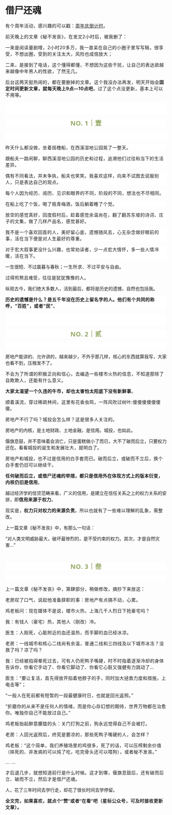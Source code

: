 # 借尸还魂

<p style="visibility: visible;"><span style="letter-spacing: 0.578px; visibility: visible;"></span><span style="letter-spacing: 0.578px; visibility: visible;">有个周年活动，感兴趣的可以戳：</span><a target="_blank" href="http://mp.weixin.qq.com/s?__biz=Mzg2OTkwNzE4MA==&amp;mid=2247491146&amp;idx=1&amp;sn=36ea9cbaf0451a9167055cc275be1c50&amp;chksm=ce94b1c9f9e338df923c585f9f7d8da4a82de759270f2aa83e366b27d79be91f400741af8e48&amp;scene=21#wechat_redirect" textvalue="生得再平凡，也是限量版" linktype="text" imgurl="" imgdata="null" data-itemshowtype="0" tab="innerlink" data-linktype="2" style="letter-spacing: 0.578px; white-space: normal; visibility: visible;" hasload="1">周年庆倒计时</a><span style="letter-spacing: 0.578px; visibility: visible;">。</span></p><p style="visibility: visible;"><span style="letter-spacing: 0.578px; visibility: visible;">前天晚上的文章《秘不发丧》，在发文2小时后，被我删了：</span></p><p style="visibility: visible;"><span style="letter-spacing: 0.578px; visibility: visible;">一来是阅读量剧增，2小时20多万，我一直呆在自己的小圈子里写写稿，很享受，不想出圈，受到的关注太大，风险也成倍放大；<br style="visibility: visible;"></span></p><p style="visibility: visible;"><span style="letter-spacing: 0.578px; visibility: visible;">二来，是接到了电话，这个懂得都懂，不想因为这些干扰，让自己的表达欲越来越像中年男人的性欲，了然无几。<br style="visibility: visible;"></span></p><p style="visibility: visible;"><span style="letter-spacing: 0.578px; visibility: visible;">后台这两天挺热闹的，都在要删掉的文章。这个我没办法再发，明天开始会<strong style="visibility: visible;">固定时间更新文章，就每天晚上9点—10点吧</strong>。过了这个点没更新，基本上可以不用等。</span></p><p style="outline: 0px;font-family: system-ui, -apple-system, BlinkMacSystemFont, &quot;Helvetica Neue&quot;, &quot;PingFang SC&quot;, &quot;Hiragino Sans GB&quot;, &quot;Microsoft YaHei UI&quot;, &quot;Microsoft YaHei&quot;, Arial, sans-serif;letter-spacing: 0.544px;white-space: normal;background-color: rgb(255, 255, 255);visibility: visible;"><br style="outline: 0px;visibility: visible;"><br style="outline: 0px;visibility: visible;"></p><p style="outline: 0px;letter-spacing: 0.544px;white-space: normal;color: rgb(34, 34, 34);font-family: -apple-system-font, system-ui, &quot;Helvetica Neue&quot;, &quot;PingFang SC&quot;, &quot;Hiragino Sans GB&quot;, &quot;Microsoft YaHei UI&quot;, &quot;Microsoft YaHei&quot;, Arial, sans-serif;background-color: rgb(255, 255, 255);text-align: center;visibility: visible;"><span style="outline: 0px;font-weight: bold;line-height: 25px;color: rgb(149, 169, 103);font-size: 20px;visibility: visible;">NO. 1｜壹</span></p><p style="outline: 0px;letter-spacing: 0.544px;white-space: normal;color: rgb(34, 34, 34);font-family: -apple-system-font, system-ui, &quot;Helvetica Neue&quot;, &quot;PingFang SC&quot;, &quot;Hiragino Sans GB&quot;, &quot;Microsoft YaHei UI&quot;, &quot;Microsoft YaHei&quot;, Arial, sans-serif;background-color: rgb(255, 255, 255);text-align: center;visibility: visible;"><span style="outline: 0px;font-weight: bold;line-height: 25px;color: rgb(149, 169, 103);font-size: 20px;visibility: visible;"><br style="visibility: visible;"></span></p><p style="white-space: normal;outline: 0px;font-family: system-ui, -apple-system, BlinkMacSystemFont, &quot;Helvetica Neue&quot;, &quot;PingFang SC&quot;, &quot;Hiragino Sans GB&quot;, &quot;Microsoft YaHei UI&quot;, &quot;Microsoft YaHei&quot;, Arial, sans-serif;letter-spacing: 0.544px;background-color: rgb(255, 255, 255);visibility: visible;">昨天什么都没做，坐着摇橹船，在西溪湿地公园晃了一整天。</p><p style="white-space: normal;outline: 0px;font-family: system-ui, -apple-system, BlinkMacSystemFont, &quot;Helvetica Neue&quot;, &quot;PingFang SC&quot;, &quot;Hiragino Sans GB&quot;, &quot;Microsoft YaHei UI&quot;, &quot;Microsoft YaHei&quot;, Arial, sans-serif;letter-spacing: 0.544px;background-color: rgb(255, 255, 255);visibility: visible;">跟船夫一路闲聊，聊西溪湿地公园的历史和过程，追溯他们过往和当下的生活差异。</p><p style="white-space: normal;outline: 0px;font-family: system-ui, -apple-system, BlinkMacSystemFont, &quot;Helvetica Neue&quot;, &quot;PingFang SC&quot;, &quot;Hiragino Sans GB&quot;, &quot;Microsoft YaHei UI&quot;, &quot;Microsoft YaHei&quot;, Arial, sans-serif;letter-spacing: 0.544px;background-color: rgb(255, 255, 255);visibility: visible;">偶有不同看法，并未争执，船夫也笑笑。我喜欢这样，向来不试图去说服别人，只是表达自己的观点。</p><p style="white-space: normal;outline: 0px;font-family: system-ui, -apple-system, BlinkMacSystemFont, &quot;Helvetica Neue&quot;, &quot;PingFang SC&quot;, &quot;Hiragino Sans GB&quot;, &quot;Microsoft YaHei UI&quot;, &quot;Microsoft YaHei&quot;, Arial, sans-serif;letter-spacing: 0.544px;background-color: rgb(255, 255, 255);visibility: visible;"><span style="letter-spacing: 0.578px; visibility: visible;">每个人因为经历、阅历、见识和眼界的不同，阶段的不同，想法也不尽相同。</span><span style="letter-spacing: 0.578px; visibility: visible;"></span></p><p style="white-space: normal;outline: 0px;font-family: system-ui, -apple-system, BlinkMacSystemFont, &quot;Helvetica Neue&quot;, &quot;PingFang SC&quot;, &quot;Hiragino Sans GB&quot;, &quot;Microsoft YaHei UI&quot;, &quot;Microsoft YaHei&quot;, Arial, sans-serif;letter-spacing: 0.544px;background-color: rgb(255, 255, 255);visibility: visible;">在船上吃了个饭，喝了瓶青梅酒，饭后躺着睡了个觉。<br style="visibility: visible;"></p><p style="white-space: normal;outline: 0px;font-family: system-ui, -apple-system, BlinkMacSystemFont, &quot;Helvetica Neue&quot;, &quot;PingFang SC&quot;, &quot;Hiragino Sans GB&quot;, &quot;Microsoft YaHei UI&quot;, &quot;Microsoft YaHei&quot;, Arial, sans-serif;letter-spacing: 0.544px;background-color: rgb(255, 255, 255);visibility: visible;">放空的感觉真好，回度假村后，趁着感觉余温尚在，翻了翻苏东坡的诗词、庄子的文集，做了几样产品名，感觉甚好<span style="letter-spacing: 0.544px; visibility: visible;">。</span></p><p style="white-space: normal;outline: 0px;font-family: system-ui, -apple-system, BlinkMacSystemFont, &quot;Helvetica Neue&quot;, &quot;PingFang SC&quot;, &quot;Hiragino Sans GB&quot;, &quot;Microsoft YaHei UI&quot;, &quot;Microsoft YaHei&quot;, Arial, sans-serif;letter-spacing: 0.544px;background-color: rgb(255, 255, 255);visibility: visible;">我不是一个喜欢回首的人，美好留心底，遗憾随风去，心无杂念做好眼前的事，活在当下便是对人生最好的尊重。</p><p style="white-space: normal;outline: 0px;font-family: system-ui, -apple-system, BlinkMacSystemFont, &quot;Helvetica Neue&quot;, &quot;PingFang SC&quot;, &quot;Hiragino Sans GB&quot;, &quot;Microsoft YaHei UI&quot;, &quot;Microsoft YaHei&quot;, Arial, sans-serif;letter-spacing: 0.544px;background-color: rgb(255, 255, 255);visibility: visible;">对于宏大叙事更没什么兴趣，也常劝读者，少一点宏大情怀，多一些人情冷暖，活在当下。</p><p style="visibility: visible;">一生很短、不过晨暮与春秋；<span style="letter-spacing: 0.034em; visibility: visible;">一生所求、不过平安与自由。</span></p><p style="visibility: visible;"><span style="letter-spacing: 0.034em; visibility: visible;">过得煎熬且难受，往往是犹犹豫豫的人。</span></p><p>纵观古今，我们绝大多数人，活到最后，都将是历史的遗憾，自然也包括我。</p><p style="white-space: normal;outline: 0px;font-family: system-ui, -apple-system, BlinkMacSystemFont, &quot;Helvetica Neue&quot;, &quot;PingFang SC&quot;, &quot;Hiragino Sans GB&quot;, &quot;Microsoft YaHei UI&quot;, &quot;Microsoft YaHei&quot;, Arial, sans-serif;letter-spacing: 0.544px;background-color: rgb(255, 255, 255);visibility: visible;"><strong><span style="letter-spacing: 0.578px;font-family: mp-quote, -apple-system-font, BlinkMacSystemFont, &quot;Helvetica Neue&quot;, &quot;PingFang SC&quot;, &quot;Hiragino Sans GB&quot;, &quot;Microsoft YaHei UI&quot;, &quot;Microsoft YaHei&quot;, Arial, sans-serif;">历史的遗憾是什么？</span><span style="letter-spacing: 0.578px;font-family: mp-quote, -apple-system-font, BlinkMacSystemFont, &quot;Helvetica Neue&quot;, &quot;PingFang SC&quot;, &quot;Hiragino Sans GB&quot;, &quot;Microsoft YaHei UI&quot;, &quot;Microsoft YaHei&quot;, Arial, sans-serif;">是五千年没在历史上留名字的人。他们有个共同的称呼，“百姓”，或者“民”</span></strong><span style="letter-spacing: 0.578px;font-family: mp-quote, -apple-system-font, BlinkMacSystemFont, &quot;Helvetica Neue&quot;, &quot;PingFang SC&quot;, &quot;Hiragino Sans GB&quot;, &quot;Microsoft YaHei UI&quot;, &quot;Microsoft YaHei&quot;, Arial, sans-serif;">。</span><br></p><p style="outline: 0px;font-family: system-ui, -apple-system, BlinkMacSystemFont, &quot;Helvetica Neue&quot;, &quot;PingFang SC&quot;, &quot;Hiragino Sans GB&quot;, &quot;Microsoft YaHei UI&quot;, &quot;Microsoft YaHei&quot;, Arial, sans-serif;letter-spacing: 0.544px;white-space: normal;background-color: rgb(255, 255, 255);visibility: visible;"><br style="outline: 0px;visibility: visible;"><br style="outline: 0px;visibility: visible;"></p><p style="outline: 0px;letter-spacing: 0.544px;white-space: normal;color: rgb(34, 34, 34);font-family: -apple-system-font, system-ui, &quot;Helvetica Neue&quot;, &quot;PingFang SC&quot;, &quot;Hiragino Sans GB&quot;, &quot;Microsoft YaHei UI&quot;, &quot;Microsoft YaHei&quot;, Arial, sans-serif;background-color: rgb(255, 255, 255);text-align: center;visibility: visible;"><span style="outline: 0px;font-weight: bold;line-height: 25px;color: rgb(149, 169, 103);font-size: 20px;visibility: visible;">NO. 2｜贰</span></p><p style="outline: 0px;letter-spacing: 0.544px;white-space: normal;color: rgb(34, 34, 34);font-family: -apple-system-font, system-ui, &quot;Helvetica Neue&quot;, &quot;PingFang SC&quot;, &quot;Hiragino Sans GB&quot;, &quot;Microsoft YaHei UI&quot;, &quot;Microsoft YaHei&quot;, Arial, sans-serif;background-color: rgb(255, 255, 255);text-align: center;visibility: visible;"><br></p><p>房地产能讲的、允许讲的，越来越少，不外乎那几样，核心的东西就算我写，大家也看不到，压根发不了。</p><p><span style="font-family: system-ui, -apple-system, BlinkMacSystemFont, &quot;Helvetica Neue&quot;, &quot;PingFang SC&quot;, &quot;Hiragino Sans GB&quot;, &quot;Microsoft YaHei UI&quot;, &quot;Microsoft YaHei&quot;, Arial, sans-serif;letter-spacing: 0.578px;">不会为了所谓的积极正向和信心，去编造一些楼市火热的信息，不知道那除了自欺欺人，还能有什么意义。</span></p><p><span style="font-family: system-ui, -apple-system, BlinkMacSystemFont, &quot;Helvetica Neue&quot;, &quot;PingFang SC&quot;, &quot;Hiragino Sans GB&quot;, &quot;Microsoft YaHei UI&quot;, &quot;Microsoft YaHei&quot;, Arial, sans-serif;letter-spacing: 0.578px;"><strong style="letter-spacing: 0.578px;white-space: normal;">大家太渴望一个久违的牛市，却也太害怕太阳底下没有新鲜事</strong><span style="letter-spacing: 0.578px;">。</span></span></p><p><span style="font-family: system-ui, -apple-system, BlinkMacSystemFont, &quot;Helvetica Neue&quot;, &quot;PingFang SC&quot;, &quot;Hiragino Sans GB&quot;, &quot;Microsoft YaHei UI&quot;, &quot;Microsoft YaHei&quot;, Arial, sans-serif;letter-spacing: 0.578px;">顺着溪流，</span><span style="font-family: system-ui, -apple-system, BlinkMacSystemFont, &quot;Helvetica Neue&quot;, &quot;PingFang SC&quot;, &quot;Hiragino Sans GB&quot;, &quot;Microsoft YaHei UI&quot;, &quot;Microsoft YaHei&quot;, Arial, sans-serif;letter-spacing: 0.578px;">穿过稀疏</span><span style="font-family: system-ui, -apple-system, BlinkMacSystemFont, &quot;Helvetica Neue&quot;, &quot;PingFang SC&quot;, &quot;Hiragino Sans GB&quot;, &quot;Microsoft YaHei UI&quot;, &quot;Microsoft YaHei&quot;, Arial, sans-serif;letter-spacing: 0.578px;">林间</span><span style="font-family: system-ui, -apple-system, BlinkMacSystemFont, &quot;Helvetica Neue&quot;, &quot;PingFang SC&quot;, &quot;Hiragino Sans GB&quot;, &quot;Microsoft YaHei UI&quot;, &quot;Microsoft YaHei&quot;, Arial, sans-serif;letter-spacing: 0.578px;">，</span><span style="font-family: system-ui, -apple-system, BlinkMacSystemFont, &quot;Helvetica Neue&quot;, &quot;PingFang SC&quot;, &quot;Hiragino Sans GB&quot;, &quot;Microsoft YaHei UI&quot;, &quot;Microsoft YaHei&quot;, Arial, sans-serif;letter-spacing: 0.578px;">这里有花香虫鸣，一阵风吹过树叶:傻傻傻傻傻傻傻。</span></p><p><span style="font-family: system-ui, -apple-system, BlinkMacSystemFont, &quot;Helvetica Neue&quot;, &quot;PingFang SC&quot;, &quot;Hiragino Sans GB&quot;, &quot;Microsoft YaHei UI&quot;, &quot;Microsoft YaHei&quot;, Arial, sans-serif;letter-spacing: 0.578px;">房地产不行了吗？城投会怎么样？这是很多人关注的。</span></p><p>房地产的内核，是土地财政、土地金融，是信用。城投，也如此。</p><p>偃旗息鼓，并不意味着会消亡，只是蛋糕做小了而已，大不了破而后立，只要权力还在。看看<span style="letter-spacing: 0.034em;">城投的诞生和发展壮大，就明白了。</span></p><p><span style="letter-spacing: 0.034em;">房地产和城投，也不过是信用的白手套而已。破而后立，或破而不立后，</span><span style="letter-spacing: 0.034em;">换个白手套仍旧可以继续干。</span></p><p><strong><span style="letter-spacing: 0.034em;">任何破而后立，或借尸还魂的举措，都只是信用外在体现方式上的版本衍变，内核仍旧是信用</span></strong><span style="letter-spacing: 0.034em;">。</span></p><p>越过经济学的信贷范畴来看，广义的信用，是建立在信任关系之上的权力关系的安排，即<strong><span style="letter-spacing: 0.034em;">信用来源于权力</span></strong><span style="letter-spacing: 0.034em;">。</span></p><p><span style="letter-spacing: 0.034em;">现实是，</span><strong><span style="letter-spacing: 0.034em;">权</span><span style="letter-spacing: 0.034em;">力只对权力的来源负责</span></strong><span style="letter-spacing: 0.034em;">。所以也就有了一些难以理解的乱象，需整改。</span></p><p>上一篇文章《秘不发丧》中，有那么一句话：</p><p>“对人类文明威胁最大，破坏最惨烈的，是不受约束的权力。其次，才是自然灾害…”</p><p><br></p><p style="outline: 0px;letter-spacing: 0.544px;white-space: normal;color: rgb(34, 34, 34);font-family: -apple-system-font, system-ui, &quot;Helvetica Neue&quot;, &quot;PingFang SC&quot;, &quot;Hiragino Sans GB&quot;, &quot;Microsoft YaHei UI&quot;, &quot;Microsoft YaHei&quot;, Arial, sans-serif;background-color: rgb(255, 255, 255);text-align: center;visibility: visible;"><span style="outline: 0px;font-weight: bold;line-height: 25px;color: rgb(149, 169, 103);font-size: 20px;visibility: visible;">NO. 3｜叁</span></p><p style="outline: 0px;letter-spacing: 0.544px;white-space: normal;color: rgb(34, 34, 34);font-family: -apple-system-font, system-ui, &quot;Helvetica Neue&quot;, &quot;PingFang SC&quot;, &quot;Hiragino Sans GB&quot;, &quot;Microsoft YaHei UI&quot;, &quot;Microsoft YaHei&quot;, Arial, sans-serif;background-color: rgb(255, 255, 255);text-align: center;visibility: visible;"><br style="outline: 0px;visibility: visible;"></p><p style="white-space: normal;letter-spacing: 0.578px;">上一篇文章《秘不发丧》中，第肆部分，稍做修改，摘抄下来放这：</p><p style="white-space: normal;letter-spacing: 0.578px;">老房叹了口气，说起他准备辞职的事：房地产有点搞不动，心累。</p><p style="white-space: normal;letter-spacing: 0.578px;">鸡老板问：现在媒体不是说，楼市火热，上海几千人烈日下抢豪宅吗？<br></p><p style="white-space: normal;letter-spacing: 0.578px;">我：有钱人（豪宅）热，其他人（刚改）冷。</p><p style="white-space: normal;letter-spacing: 0.578px;">医生：人刚死，心脏附近的血还温热，而手脚的血已经冰凉。</p><p style="white-space: normal;letter-spacing: 0.578px;">老房：<span style="letter-spacing: 0.578px;">一线</span><span style="letter-spacing: 0.578px;">城市和核心二线尚有余温，</span><span style="letter-spacing: 0.578px;">普通二线和</span><span style="letter-spacing: 0.578px;">三四线及以下城市冰冻？</span>没救了吗？凉了吗？</p><p style="white-space: normal;letter-spacing: 0.578px;">我：<span style="letter-spacing: 0.578px;">已经被掐得晕死过去，可有人仍死鸭子嘴硬，时不时指着逐渐冷却的身体告诉你，你看它手动了、你看它脚动了、你看它心脏又强健有力跳动了…</span><br></p><p style="white-space: normal;letter-spacing: 0.578px;"><span style="letter-spacing: 0.578px;">医生：“要让复活，首先得放开掐着他脖子的手，同时加大拯救力度和措施，上电击等”；</span></p><p style="white-space: normal;letter-spacing: 0.578px;"><span style="letter-spacing: 0.578px;">“一般人在死前都有短暂的一段最健康时日，也就是回光返照。”</span></p><p style="white-space: normal;letter-spacing: 0.578px;"><span style="letter-spacing: 0.578px;">“折磨你的从来不是任何人的情绪，而是你心存幻想的期待，世界万物都在治愈你。唯独你自己不能放过自己。”</span></p><p style="white-space: normal;letter-spacing: 0.578px;"><span style="letter-spacing: 0.578px;">鸡老板抬起醉意朦胧的头：关门打狗之前，狗永远觉得自己不会被打。<br></span></p><p style="white-space: normal;letter-spacing: 0.578px;"><span style="letter-spacing: 0.578px;">老房：人回光返照后，终究是要凉的，那些死鸭子嘴硬的人，会怎样？</span></p><p style="white-space: normal;letter-spacing: 0.578px;"><span style="letter-spacing: 0.578px;">鸡老板：“这个简单，我们养殖场里的鸡很多，死了的话，可以压榨剩余价值（摔死的、非发病的可以炖了吃，吃完骨头还可以喂狗），或者秘不发丧。”</span></p><p style="white-space: normal;letter-spacing: 0.578px;"><span style="letter-spacing: 0.578px;">... ...</span></p><p style="white-space: normal;letter-spacing: 0.578px;"><span style="letter-spacing: 0.578px;">才后退几步，就想知道前行是什么时候。这才到哪，偃旗息鼓后，还有破而后立、破而不立，然后才是借尸还魂。</span></p><p>人，花了三年时间去学行走，却花了很长时间去学停留。</p><p style="margin-bottom: 0px;"><strong style="white-space: normal;outline: 0px;font-family: system-ui, -apple-system, BlinkMacSystemFont, &quot;Helvetica Neue&quot;, &quot;PingFang SC&quot;, &quot;Hiragino Sans GB&quot;, &quot;Microsoft YaHei UI&quot;, &quot;Microsoft YaHei&quot;, Arial, sans-serif;letter-spacing: 0.544px;background-color: rgb(255, 255, 255);color: rgb(34, 34, 34);font-size: 16px;"><span style="outline: 0px;font-size: 14px;">全文完，如果喜欢，就点个“赞”或者“在看”吧（星标公众号，可及时接收更新文章）。</span></strong></p><p style="display: none;"><mp-style-type data-value="3"></mp-style-type></p>
